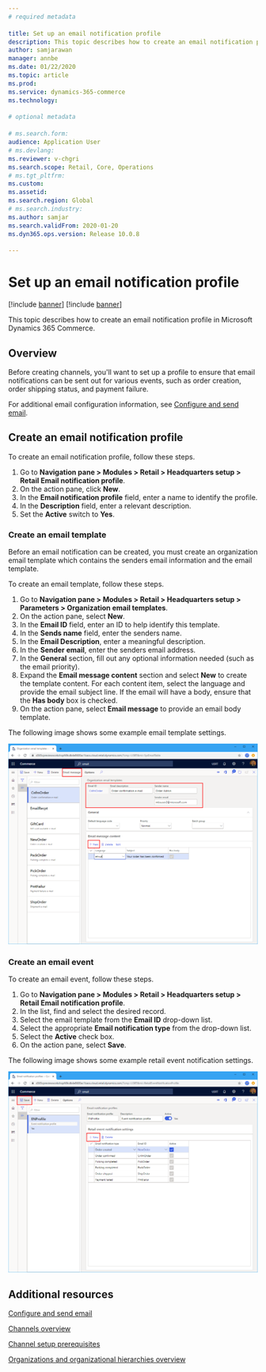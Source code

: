 ```yaml
---
# required metadata

title: Set up an email notification profile
description: This topic describes how to create an email notification profile in Microsoft Dynamics 365 Commerce.
author: samjarawan
manager: annbe
ms.date: 01/22/2020
ms.topic: article
ms.prod: 
ms.service: dynamics-365-commerce
ms.technology: 

# optional metadata

# ms.search.form: 
audience: Application User
# ms.devlang: 
ms.reviewer: v-chgri
ms.search.scope: Retail, Core, Operations
# ms.tgt_pltfrm: 
ms.custom: 
ms.assetid: 
ms.search.region: Global
# ms.search.industry: 
ms.author: samjar
ms.search.validFrom: 2020-01-20
ms.dyn365.ops.version: Release 10.0.8

---
```

# Set up an email notification profile

[!include [banner](../includes/preview-banner.md)]
[!include [banner](../includes/banner.md)]

This topic describes how to create an email notification profile in Microsoft Dynamics 365 Commerce.

## Overview

Before creating channels, you'll want to set up a profile to ensure that email notifications can be sent out for various events, such as order creation, order shipping status, and payment failure.

For additional email configuration information, see [Configure and send email](https://docs.microsoft.com/en-us/dynamics365/fin-ops-core/fin-ops/organization-administration/configure-email).

## Create an email notification profile

To create an email notification profile, follow these steps.

1. Go to **Navigation pane > Modules > Retail > Headquarters setup > Retail Email notification profile**.
1. On the action pane, click **New**.
1. In the **Email notification profile** field, enter a name to identify the profile.
1. In the **Description** field, enter a relevant description.
1. Set the **Active** switch to **Yes**.

### Create an email template

Before an email notification can be created, you must create an organization email template which contains the senders email information and the email template.

To create an email template, follow these steps.

1. Go to **Navigation pane \> Modules \> Retail \> Headquarters setup \> Parameters \> Organization email templates**.
1. On the action pane, select **New**.
1. In the **Email ID** field, enter an ID to help identify this template.
1. In the **Sends name** field, enter the senders name.
1. In the **Email Description**, enter a meaningful description.
1. In the **Sender email**, enter the senders email address.
1. In the **General** section, fill out any optional information needed (such as the email priority).
1. Expand the **Email message content** section and select **New** to create the template content. For each content item, select the language and provide the email subject line. If the email will have a body, ensure that the **Has body** box is checked.
1. On the action pane, select **Email message** to provide an email body template.

The following image shows some example email template settings.

![Email template settings](media/email-template.png)

### Create an email event

To create an email event, follow these steps.

1. Go to **Navigation pane > Modules > Retail > Headquarters setup > Retail Email notification profile**.
1. In the list, find and select the desired record. 
1. Select the email template from the **Email ID** drop-down list.
1. Select the appropriate **Email notification type** from the drop-down list.
1. Select the **Active** check box.
1. On the action pane, select **Save**.

The following image shows some example retail event notification settings.

![Retail event notification settings](media/email-notification-profile.png)

## Additional resources

[Configure and send email](https://docs.microsoft.com/en-us/dynamics365/fin-ops-core/fin-ops/organization-administration/configure-email)

[Channels overview](channels-overview.md)

[Channel setup prerequisites](channels-prerequisites.md)

[Organizations and organizational hierarchies overview](../fin-ops-core/fin-ops/organization-administration/organizations-organizational-hierarchies.md?toc=/dynamics365/commerce/toc.json)
